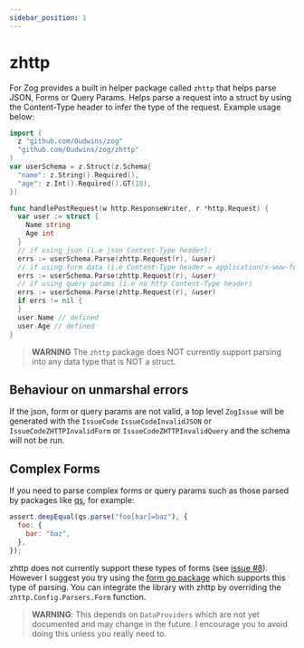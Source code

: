 ```yaml
---
sidebar_position: 1
---
```


# zhttp

For Zog provides a built in helper package called `zhttp` that helps parse JSON, Forms or Query Params. Helps parse a request into a struct by using the Content-Type header to infer the type of the request. Example usage below:

```go
import (
  z "github.com/Oudwins/zog"
  "github.com/Oudwins/zog/zhttp"
)
var userSchema = z.Struct(z.Schema{
  "name": z.String().Required(),
  "age": z.Int().Required().GT(18),
})

func handlePostRequest(w http.ResponseWriter, r *http.Request) {
  var user := struct {
    Name string
    Age int
  }
  // if using json (i.e json Content-Type header):
  errs := userSchema.Parse(zhttp.Request(r), &user)
  // if using form data (i.e Content-Type header = application/x-www-form-urlencoded)
  errs := userSchema.Parse(zhttp.Request(r), &user)
  // if using query params (i.e no http Content-Type header)
  errs := userSchema.Parse(zhttp.Request(r), &user)
  if errs != nil {
  }
  user.Name // defined
  user.Age // defined
}
```

> **WARNING** The `zhttp` package does NOT currently support parsing into any data type that is NOT a struct.


## Behaviour on unmarshal errors

If the json, form or query params are not valid, a top level `ZogIssue` will be generated with the `IssueCode` `IssueCodeInvalidJSON` or `IssueCodeZHTTPInvalidForm` or `IssueCodeZHTTPInvalidQuery` and the schema will not be run.

## Complex Forms

If you need to parse complex forms or query params such as those parsed by packages like [qs](https://www.npmjs.com/package/qs), for example:

```js
assert.deepEqual(qs.parse("foo[bar]=baz"), {
  foo: {
    bar: "baz",
  },
});
```

zhttp does not currently support these types of forms (see [issue #8](https://github.com/Oudwins/zog/issues/8)). However I suggest you try using the [form go package](https://github.com/go-playground/form) which supports this type of parsing. You can integrate the library with zhttp by overriding the `zhttp.Config.Parsers.Form` function.

> **WARNING**: This depends on `DataProviders` which are not yet documented and may change in the future. I encourage you to avoid doing this unless you really need to.
